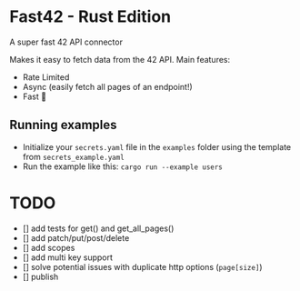 # Fast42 - Rust Edition
A super fast 42 API connector

Makes it easy to fetch data from the 42 API.
Main features:
- Rate Limited
- Async (easily fetch all pages of an endpoint!)
- Fast 🚀

## Running examples
- Initialize your `secrets.yaml` file in the `examples` folder using the template from `secrets_example.yaml`
- Run the example like this: `cargo run --example users`

# TODO

- [] add tests for get() and get_all_pages()
- [] add patch/put/post/delete
- [] add scopes
- [] add multi key support
- [] solve potential issues with duplicate http options (`page[size]`)
- [] publish
